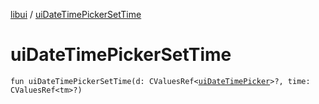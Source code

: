 [libui](README.md) / [uiDateTimePickerSetTime](ui-date-time-picker-set-time.md)

# uiDateTimePickerSetTime

`fun uiDateTimePickerSetTime(d: CValuesRef<`[`uiDateTimePicker`](ui-date-time-picker.md)`>?, time: CValuesRef<tm>?)`

